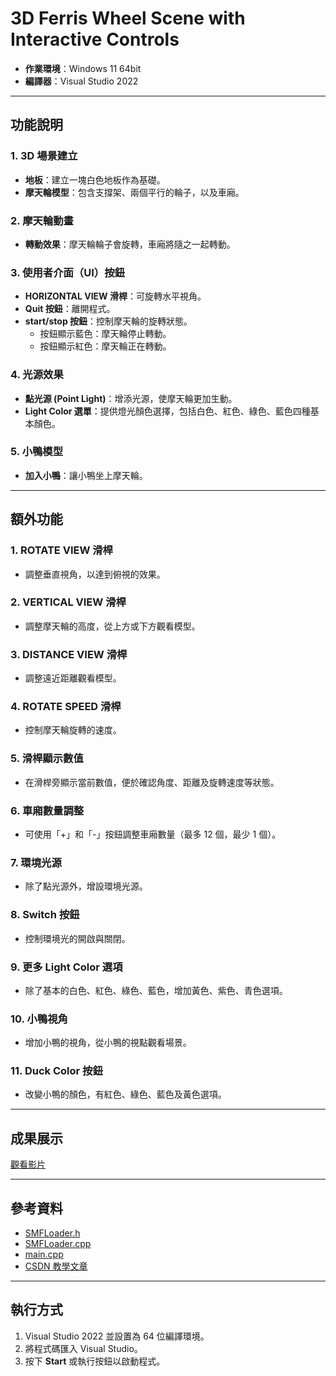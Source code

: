 # 3D Ferris Wheel Scene with Interactive Controls

- **作業環境**：Windows 11 64bit
- **編譯器**：Visual Studio 2022

---

## 功能說明

### 1. 3D 場景建立
- **地板**：建立一塊白色地板作為基礎。
- **摩天輪模型**：包含支撐架、兩個平行的輪子，以及車廂。

### 2. 摩天輪動畫
- **轉動效果**：摩天輪輪子會旋轉，車廂將隨之一起轉動。

### 3. 使用者介面（UI）按鈕
- **HORIZONTAL VIEW 滑桿**：可旋轉水平視角。
- **Quit 按鈕**：離開程式。
- **start/stop 按鈕**：控制摩天輪的旋轉狀態。
  - 按鈕顯示藍色：摩天輪停止轉動。
  - 按鈕顯示紅色：摩天輪正在轉動。

### 4. 光源效果
- **點光源 (Point Light)**：增添光源，使摩天輪更加生動。
- **Light Color 選單**：提供燈光顏色選擇，包括白色、紅色、綠色、藍色四種基本顏色。

### 5. 小鴨模型
- **加入小鴨**：讓小鴨坐上摩天輪。

---

## 額外功能

### 1. ROTATE VIEW 滑桿
- 調整垂直視角，以達到俯視的效果。

### 2. VERTICAL VIEW 滑桿
- 調整摩天輪的高度，從上方或下方觀看模型。

### 3. DISTANCE VIEW 滑桿
- 調整遠近距離觀看模型。

### 4. ROTATE SPEED 滑桿
- 控制摩天輪旋轉的速度。

### 5. 滑桿顯示數值
- 在滑桿旁顯示當前數值，便於確認角度、距離及旋轉速度等狀態。

### 6. 車廂數量調整
- 可使用「+」和「-」按鈕調整車廂數量（最多 12 個，最少 1 個）。

### 7. 環境光源
- 除了點光源外，增設環境光源。

### 8. Switch 按鈕
- 控制環境光的開啟與關閉。

### 9. 更多 Light Color 選項
- 除了基本的白色、紅色、綠色、藍色，增加黃色、紫色、青色選項。

### 10. 小鴨視角
- 增加小鴨的視角，從小鴨的視點觀看場景。

### 11. Duck Color 按鈕
- 改變小鴨的顏色，有紅色、綠色、藍色及黃色選項。

---

## 成果展示
[觀看影片](https://youtu.be/lCebgPISVEM)

---

## 參考資料
- [SMFLoader.h](https://www.cs.ccu.edu.tw/~damon/graph/model/SMFLoader.h)
- [SMFLoader.cpp](https://www.cs.ccu.edu.tw/~damon/graph/model/SMFLoader.cpp)
- [main.cpp](https://www.cs.ccu.edu.tw/~damon/graph/model/main.cpp)
- [CSDN 教學文章](https://blog.csdn.net/upcdxlq/article/details/79456022)

---

## 執行方式
1. Visual Studio 2022 並設置為 64 位編譯環境。
2. 將程式碼匯入 Visual Studio。
3. 按下 **Start** 或執行按鈕以啟動程式。

